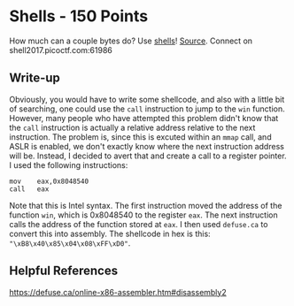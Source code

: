 # Shells - 150 Points
How much can a couple bytes do? Use [shells](https://webshell2017.picoctf.com/static/085d0d631363eed11e17ffcc8bbcc84b/shells)! [Source](https://webshell2017.picoctf.com/static/085d0d631363eed11e17ffcc8bbcc84b/shells.c). Connect on shell2017.picoctf.com:61986

## Write-up
Obviously, you would have to write some shellcode, and also with a little bit of searching, one could use the `call` instruction to jump to the `win` function. However, many people who have attempted this problem didn't know that the `call` instruction is actually a relative address relative to the next instruction. The problem is, since this is excuted within an `mmap` call, and ASLR is enabled, we don't exactly know where the next instruction address will be. Instead, I decided to avert that and create a call to a register pointer. I used the following instructions:
```assembly
mov    eax,0x8048540
call   eax
```
Note that this is Intel syntax. The first instruction moved the address of the function `win`, which is 0x8048540 to the register `eax`. The next instruction calls the address of the function stored at `eax`. I then used `defuse.ca` to convert this into assembly. The  shellcode in hex is this: `"\xB8\x40\x85\x04\x08\xFF\xD0"`.

## Helpful References
https://defuse.ca/online-x86-assembler.htm#disassembly2